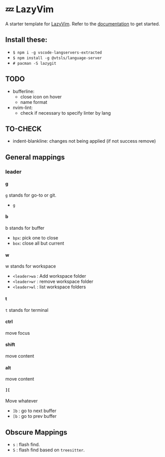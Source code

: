 # 💤 LazyVim

A starter template for [LazyVim](https://github.com/LazyVim/LazyVim).
Refer to the [documentation](https://lazyvim.github.io/installation) to get started.

## Install these:

- `$ npm i -g vscode-langservers-extracted`
- `$ npm install -g @vtsls/language-server`
- `# pacman -S lazygit`

## TODO

- bufferline:
  - close icon on hover
  - name format
- nvim-lint:
  - check if necessary to specify linter by lang

## TO-CHECK

- indent-blankline: changes not being applied (if not success remove)

## General mappings

### leader

#### g

`g` stands for go-to or git.

- `g`


#### b

b stands for buffer

- `bpx`: pick one to close
- `box`: close all but current

#### w

w stands for workspace

- `<leader>wa` : Add workspace folder
- `<leader>wr` : remove workspace folder
- `<leader>wl` : list workspace folders

#### t

`t` stands for terminal

#### ctrl

move focus

#### shift

move content

#### alt

move content

#### `][`

Move whatever

- `]b` : go to next buffer
- `[b` : go to prev buffer


## Obscure Mappings

- `s` : flash find.
- `S` : flash find based on `treesitter`.
